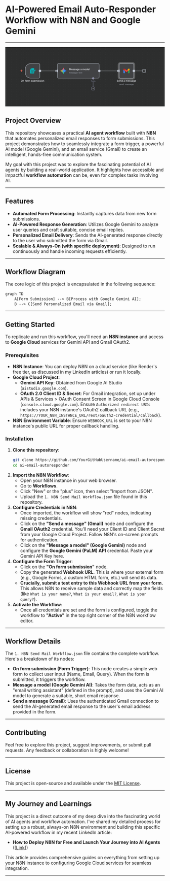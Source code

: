 # AI-Powered Email Auto-Responder Workflow with N8N and Google Gemini

-----

![Workflow Diagram](workflow-img.png)

## Project Overview

This repository showcases a practical **AI agent workflow** built with **N8N** that automates personalized email responses to form submissions. This project demonstrates how to seamlessly integrate a form trigger, a powerful AI model (Google Gemini), and an email service (Gmail) to create an intelligent, hands-free communication system.

My goal with this project was to explore the fascinating potential of AI agents by building a real-world application. It highlights how accessible and impactful **workflow automation** can be, even for complex tasks involving AI.

-----

## Features

  * **Automated Form Processing**: Instantly captures data from new form submissions.
  * **AI-Powered Response Generation**: Utilizes Google Gemini to analyze user queries and craft suitable, concise email replies.
  * **Personalized Email Delivery**: Sends the AI-generated response directly to the user who submitted the form via Gmail.
  * **Scalable & Always-On (with specific deployment)**: Designed to run continuously and handle incoming requests efficiently.

-----

## Workflow Diagram

The core logic of this project is encapsulated in the following sequence:

```mermaid
graph TD
    A[Form Submission] --> B[Process with Google Gemini AI];
    B --> C[Send Personalized Email via Gmail];
```

-----

## Getting Started

To replicate and run this workflow, you'll need an **N8N instance** and access to **Google Cloud** services for Gemini API and Gmail OAuth2.

### Prerequisites

  * **N8N Instance**: You can deploy N8N on a cloud service (like Render's free tier, as discussed in my LinkedIn articles) or run it locally.
  * **Google Cloud Project**:
      * **Gemini API Key**: Obtained from Google AI Studio (`aistudio.google.com`).
      * **OAuth 2.0 Client ID & Secret**: For Gmail integration, set up under APIs & Services \> OAuth Consent Screen in Google Cloud Console (`console.cloud.google.com`). Ensure `Authorized redirect URIs` includes your N8N instance's OAuth2 callback URL (e.g., `https://YOUR_N8N_INSTANCE_URL/rest/oauth2-credential/callback`).
  * **N8N Environment Variable**: Ensure `WEBHOOK_URL` is set to your N8N instance's public URL for proper callback handling.

### Installation

1.  **Clone this repository**:
    ```bash
    git clone https://github.com/YourGitHubUsername/ai-email-autoresponder.git
    cd ai-email-autoresponder
    ```
2.  **Import the N8N Workflow**:
      * Open your N8N instance in your web browser.
      * Go to **Workflows**.
      * Click "New" or the "plus" icon, then select "Import from JSON".
      * Upload the `1. N8N Send Mail Workflow.json` file found in this repository.
3.  **Configure Credentials in N8N**:
      * Once imported, the workflow will show "red" nodes, indicating missing credentials.
      * Click on the **"Send a message" (Gmail)** node and configure the **Gmail OAuth2** credential. You'll need your Client ID and Client Secret from your Google Cloud Project. Follow N8N's on-screen prompts for authentication.
      * Click on the **"Message a model" (Google Gemini)** node and configure the **Google Gemini (PaLM) API** credential. Paste your Gemini API Key here.
4.  **Configure the Form Trigger**:
      * Click on the **"On form submission"** node.
      * Copy the generated **Webhook URL**. This is where your external form (e.g., Google Forms, a custom HTML form, etc.) will send its data.
      * **Crucially, submit a test entry to this Webhook URL from your form.** This allows N8N to receive sample data and correctly map the fields (like `What is your name?`, `What is your email?`, `What is your query?`).
5.  **Activate the Workflow**:
      * Once all credentials are set and the form is configured, toggle the workflow to **"Active"** in the top right corner of the N8N workflow editor.

-----

## Workflow Details

The `1. N8N Send Mail Workflow.json` file contains the complete workflow. Here's a breakdown of its nodes:

  * **On form submission (Form Trigger)**: This node creates a simple web form to collect user input (Name, Email, Query). When the form is submitted, it triggers the workflow.
  * **Message a model (Google Gemini AI)**: Takes the form data, acts as an "email writing assistant" (defined in the prompt), and uses the Gemini AI model to generate a suitable, short email response.
  * **Send a message (Gmail)**: Uses the authenticated Gmail connection to send the AI-generated email response to the user's email address provided in the form.

-----

## Contributing

Feel free to explore this project, suggest improvements, or submit pull requests. Any feedback or collaboration is highly welcome\!

-----

## License

This project is open-source and available under the [MIT License](https://www.google.com/search?q=LICENSE).

-----

## My Journey and Learnings

This project is a direct outcome of my deep dive into the fascinating world of AI agents and workflow automation. I've shared my detailed process for setting up a robust, always-on N8N environment and building this specific AI-powered workflow in my recent LinkedIn article:

  * **How to Deploy N8N for Free and Launch Your Journey into AI Agents** ([[Link](https://www.linkedin.com/pulse/how-deploy-n8n-free-launch-your-journey-ai-agents-zahid-parviz-nun7e)])

This article provides comprehensive guides on everything from setting up your N8N instance to configuring Google Cloud services for seamless integration.

-----
